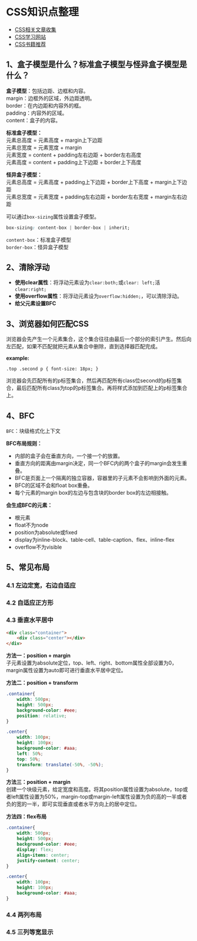 # CSS知识点整理

* [CSS相关文章收集](./articles.md)
* [CSS学习网站](./websites.md)
* [CSS书籍推荐](./books.md)

## 1、盒子模型是什么？标准盒子模型与怪异盒子模型是什么？
**盒子模型**：包括边距、边框和内容。  
margin：边框外的区域，外边距透明。  
border：在内边距和内容外的框。  
padding：内容外的区域。  
content：盒子的内容。

**标准盒子模型：**  
元素总高度 = 元素高度 + margin上下边距    
元素总宽度 = 元素宽度 + margin   
元素宽度 = content + padding左右边距 + border左右高度   
元素高度 = content + padding上下边距 + border上下高度   

**怪异盒子模型：**  
元素总高度 = 元素高度 + padding上下边距 + border上下高度 + margin上下边距   
元素总宽度 = 元素宽度 + padding左右边距 + border左右宽度 + margin左右边距

可以通过`box-sizing`属性设置盒子模型。  
``` css
box-sizing: content-box | border-box | inherit;
``` 
`content-box`：标准盒子模型  
`border-box`：怪异盒子模型

## 2、清除浮动

* **使用clear属性**：将浮动元素设为`clear:both;`或`clear: left;`活`clear:right;`
* **使用overflow属性**：将浮动元素设为`overflow:hidden;`，可以清除浮动。
* **给父元素设置BFC**

## 3、浏览器如何匹配CSS
浏览器会先产生一个元素集合，这个集合往往由最后一个部分的索引产生。然后向左匹配，如果不匹配就把元素从集合中删除，直到选择器匹配完成。

**example:**
```  
.top .second p { font-size: 18px; }
```
浏览器会先匹配所有的p标签集合，然后再匹配所有class位second的p标签集合，最后匹配所有class为top的p标签集合。再将样式添加到匹配上的p标签集合上。

## 4、BFC
`BFC`：块级格式化上下文  

**BFC布局规则：**
* 内部的盒子会在垂直方向，一个接一个的放置。
* 垂直方向的距离由margin决定，同一个BFC内的两个盒子的margin会发生重叠。
* BFC是页面上一个隔离的独立容器，容器里的子元素不会影响到外面的元素。
* BFC的区域不会和float box重叠。
* 每个元素的margin box的左边与包含块的border box的左边相接触。

**会生成BFC的元素：**
* 根元素
* float不为node
* position为absolute或fixed
* display为inline-block、table-cell、table-caption、flex、inline-flex
* overflow不为visible


## 5、常见布局

### 4.1 左边定宽，右边自适应

### 4.2 自适应正方形

### 4.3 垂直水平居中

``` html
<div class="container">
	<div class="center"></div>
</div>
```

**方法一：position + margin**  
子元素设置为absolute定位，top、left、right、bottom属性全部设置为0，margin属性设置为auto即可进行垂直水平居中定位。

**方法二：position + transform**  
``` css
.container{
	width: 500px;
	height: 500px;
	background-color: #eee;
	position: relative;
}

.center{
	width: 100px;
	height: 100px;
	background-color: #aaa;
	left: 50%;
	top: 50%;
	transform: translate(-50%, -50%);
}
```

**方法三：position + margin**  
创建一个块级元素，给定宽度和高度。将其position属性设置为absolute，top或者left属性设置为50%，margin-top或margin-left属性设置为负的高的一半或者负的宽的一半，即可实现垂直或者水平方向上的居中定位。

**方法四：flex布局**
``` css
.container{
	width: 500px;
	height: 500px;
	background-color: #eee;
	display: flex;
	align-items: center;
	justify-content: center;
}

.center{
	width: 100px;
	height: 100px;
	background-color: #aaa;
}
```

### 4.4 两列布局

### 4.5 三列等宽显示
